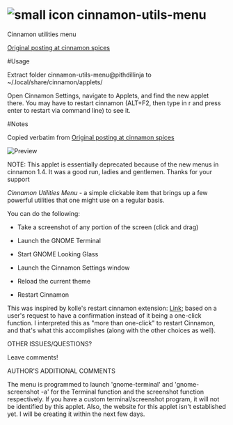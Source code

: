 ![small icon](https://raw.githubusercontent.com/chuck-knox/cinnamon-utils-menu/master/doc/small_ico.png "Small icon") cinnamon-utils-menu
===================

Cinnamon utilities menu

[Original posting at cinnamon spices](http://cinnamon-spices.linuxmint.com/applets/view/30)

#Usage

Extract folder 
    cinnamon-utils-menu@pithdillinja 
to 
    ~/.local/share/cinnamon/applets/

Open Cinnamon Settings, navigate to Applets, and find the new applet there. You may have to restart cinnamon (ALT+F2, then type in r and press enter to restart via command line) to see it.

#Notes

Copied verbatim from [Original posting at cinnamon spices](http://cinnamon-spices.linuxmint.com/applets/view/30)


![Preview](https://raw.githubusercontent.com/chuck-knox/cinnamon-utils-menu/master/doc/preview.png "Preview")

NOTE: This applet is essentially deprecated because of the new menus in cinnamon 1.4. It was a good run, ladies and gentlemen. Thanks for your support
 

*Cinnamon Utilities Menu* - a simple clickable item that brings up a few powerful utilities that one might use on a regular basis.

You can do the following:

- Take a screenshot of any portion of the screen (click and drag)

- Launch the GNOME Terminal

- Start GNOME Looking Glass

- Launch the Cinnamon Settings window

- Reload the current theme

- Restart Cinnamon

This was inspired by kolle's restart cinnamon extension: [Link](http://cinnamon-spices.linuxmint.com/applets/view/14); based on a user's request to have a confirmation instead of it being a one-click function. I interpreted this as "more than one-click" to restart Cinnamon, and that's what this accomplishes (along with the other choices as well).

 

OTHER ISSUES/QUESTIONS?

Leave comments!

AUTHOR'S ADDITIONAL COMMENTS

The menu is programmed to launch 'gnome-terminal' and 'gnome-screenshot -a' for the Terminal function and the screenshot function respectively. If you have a custom terminal/screenshot program, it will not be identified by this applet. Also, the website for this applet isn't established yet. I will be creating it within the next few days.